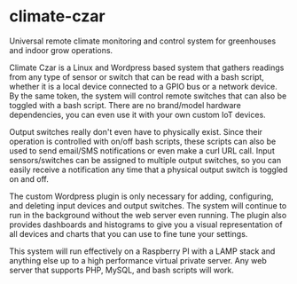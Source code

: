 # climate-czar
Universal remote climate monitoring and control system for greenhouses and indoor grow operations.

Climate Czar is a Linux and Wordpress based system that gathers readings from any type of sensor or switch that can be read with a bash script, whether it is a local device connected to a GPIO bus or a network device. By the same token, the system will control remote switches that can also be toggled with a bash script. There are no brand/model hardware dependencies, you can even use it with your own custom IoT devices.

Output switches really don't even have to physically exist. Since their operation is controlled with on/off bash scripts, these scripts can also be used to send email/SMS notifications or even make a curl URL call. Input sensors/switches can be assigned to multiple output switches, so you can easily receive a notification any time that a physical output switch is toggled on and off.

The custom Wordpress plugin is only necessary for adding, configuring, and deleting input devices and output switches. The system will continue to run in the background without the web server even running. The plugin also provides dashboards and histograms to give you a visual representation of all devices and charts that you can use to fine tune your settings.

This system will run effectively on a Raspberry PI with a LAMP stack and anything else up to a high performance virtual private server. Any web server that supports PHP, MySQL, and bash scripts will work.
